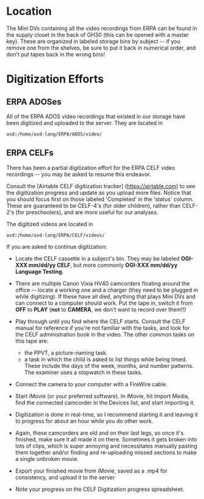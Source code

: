 # Location

The Mini DVs containing all the video recordings from ERPA can be found in the supply closet in the back of GH30 (this can be opened with a master key). These are organized in labeled storage bins by subject -- if you remove one from the shelves, be sure to put it back in numerical order, and don't put tapes back in the wrong bins!

# Digitization Efforts

## ERPA ADOSes

All of the ERPA ADOS video recordings that existed in our storage have been digitized and uploaded to the server. They are located in

```
asd:/home/asd-lang/ERPA/ADOS/video/
```

## ERPA CELFs
There has been a partial digitization effort for the ERPA CELF video recordings -- you may be asked to resume this endeavor. 

Consult the [Airtable CELF digitization tracker] (https://airtable.com) to see the digitization progress and update as you upload more files. Notice that you should focus first on those labeled 'Completed' in the 'status' column. These are guaranteed to be CELF-4's (for older children), rather than CELF-2's (for preschoolers), and are more useful for our analyses.

The digitized videos are located in

```
asd:/home/asd-lang/ERPA/CELF/videos/
```

If you are asked to continue digitization:

* Locate the CELF cassette in a subject's bin. They may be labeled **OGI-XXX mm/dd/yy CELF**, but more commonly **OGI-XXX mm/dd/yy Language Testing**.

* There are multiple Canon Vixia HV40 camcorders floating around the office -- locate a working one and a charger (they need to be plugged in while digitizing). If these have all died, anything that plays Mini DVs and can connect to a computer should work. Put the tape in, switch it from **OFF** to **PLAY** (**not** to **CAMERA**, we don't want to record over them!!)

* Play through until you find where the CELF starts. Consult the CELF manual for reference if you're not familiar with the tasks, and look for the CELF administration book in the video. The other common tasks on this tape are:
   - the PPVT, a picture-naming task.
   - a task in which the child is asked to list things while being timed. These include the days of the week, months, and number patterns. The examiner uses a stopwatch in these tasks.

* Connect the camera to your computer with a FireWire cable.

* Start iMovie (or your preferred software). In iMovie, hit Import Media, find the connected camcorder in the Devices list, and start importing it.

* Digitization is done in real-time, so I recommend starting it and leaving it to progress for about an hour while you do other work.

* Again, these camcorders are old and on their last legs, so once it's finished, make sure it all made it on there. Sometimes it gets broken into lots of clips, which is super annoying and necessitates manually pasting them together and/or finding and re-uploading missed sections to make a single unbroken movie.

* Export your finished movie from iMovie, saved as a .mp4 for consistency, and upload it to the server

* Note your progress on the CELF Digitization progress spreadsheet.


